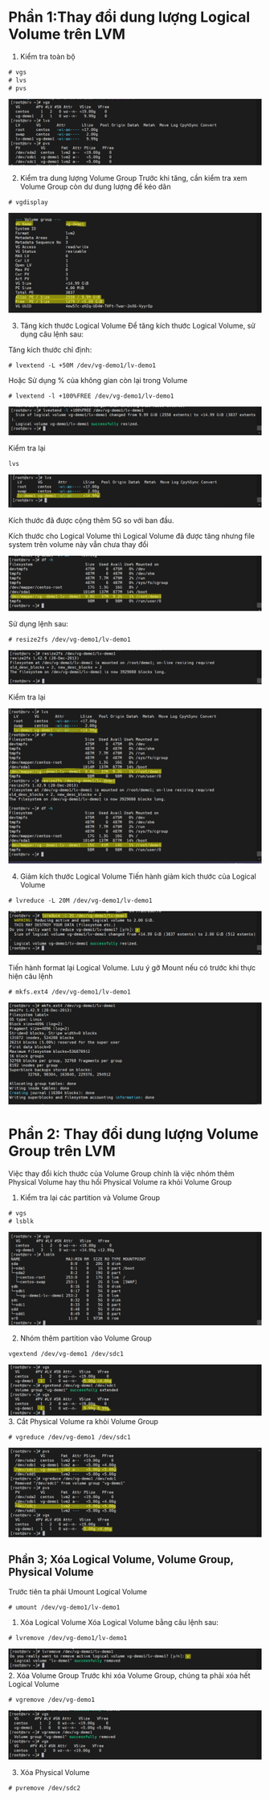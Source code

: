 # Phần 1:Thay đổi dung lượng Logical Volume trên LVM
1. Kiểm tra toàn bộ
```
# vgs
# lvs
# pvs
```

![img](/image/Screenshot_19.png)</br>

2. Kiểm tra dung lượng Volume Group
Trước khi tăng, cần kiểm tra xem Volume Group còn dư dung lượng để kéo dãn
```
# vgdisplay
```
![img](/image/Screenshot_20.png)</br>

3. Tăng kích thước Logical Volume
Để tăng kích thước Logical Volume, sử dụng câu lệnh sau:

Tăng kích thước chỉ định:
```
# lvextend -L +50M /dev/vg-demo1/lv-demo1
```

Hoặc Sử dụng % của không gian còn lại trong Volume
```
# lvextend -l +100%FREE /dev/vg-demo1/lv-demo1
```
![img](/image/Screenshot_21.png)</br>

Kiểm tra lại
```
lvs
```
![`img](/image/Screenshot_22.png)</br>

Kích thước đã được cộng thêm 5G so với ban đầu.

Kích thước cho Logical Volume thì Logical Volume đã được tăng nhưng file system trên volume này vẫn chưa thay đổi

![img](/image/Screenshot_23.png)</br>

Sử dụng lệnh sau:

```
# resize2fs /dev/vg-demo1/lv-demo1
```
![img](/image/Screenshot_24.png)</br>

Kiểm tra lại

![img](/image/Screenshot_25.png)</br>

4. Giảm kích thước Logical Volume
Tiến hành giảm kích thước của Logical Volume
```
# lvreduce -L 20M /dev/vg-demo1/lv-demo1
```

![img](/image/Screenshot_26.png)</br>

Tiến hành format lại Logical Volume. Lưu ý gỡ Mount nếu có trước khi thực hiện câu lệnh
```
# mkfs.ext4 /dev/vg-demo1/lv-demo1
```

![img](/image/Screenshot_27.png)</br>



# Phần 2: Thay đổi dung lượng Volume Group trên LVM
Việc thay đổi kích thước của Volume Group chính là việc nhóm thêm Physical Volume hay thu hồi Physical Volume ra khỏi Volume Group

1. Kiểm tra lại các partition và Volume Group

```
# vgs
# lsblk
```
![img](/image/Screenshot_28.png)</br>


2. Nhóm thêm partition vào Volume Group
```
vgextend /dev/vg-demo1 /dev/sdc1
```
![img](/image/Screenshot_29.png)</br>
3. Cắt Physical Volume ra khỏi Volume Group
```
# vgreduce /dev/vg-demo1 /dev/sdc1
```

![img](/image/Screenshot_30.png)</br>

## Phần 3; Xóa Logical Volume, Volume Group, Physical Volume
Trước tiên ta phải Umount Logical Volume
```
# umount /dev/vg-demo1/lv-demo1
```

1. Xóa Logical Volume
Xóa Logical Volume bằng câu lệnh sau:
```
# lvremove /dev/vg-demo1/lv-demo1
```
![img](/image/Screenshot_31.png)</br>
2. Xóa Volume Group
Trước khi xóa Volume Group, chúng ta phải xóa hết Logical Volume
```
# vgremove /dev/vg-demo1
```

![img](/image/Screenshot_32.png)</br>

3. Xóa Physical Volume
```
# pvremove /dev/sdc2
```